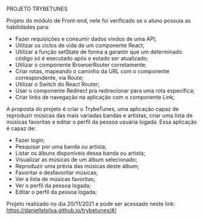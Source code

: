 PROJETO TRYBETUNES

Projeto do módulo de Front-end, nele foi verificado se o aluno possuia as habilidades para:

- Fazer requisições e consumir dados vindos de uma API;
- Utilizar os ciclos de vida de um componente React;
- Utilizar a função setState de forma a garantir que um determinado código só é executado após o estado ser atualizado;
- Utilizar o componente BrowserRouter corretamente;
- Criar rotas, mapeando o caminho da URL com o componente correspondente, via Route;
- Utilizar o Switch do React Router;
- Usar o componente Redirect pra redirecionar para uma rota específica;
- Criar links de navegação na aplicação com o componente Link;

A proposta do projeto é criar o TrybeTunes, uma aplicação capaz de reproduzir músicas das mais variadas bandas e artistas, criar uma lista de músicas favoritas e editar o perfil da pessoa usuária logada. Essa aplicação é capaz de:

- Fazer login;
- Pesquisar por uma banda ou artista;
- Listar os álbuns disponíveis dessa banda ou artista;
- Visualizar as músicas de um álbum selecionado;
- Reproduzir uma prévia das músicas deste álbum;
- Favoritar e desfavoritar músicas;
- Ver a lista de músicas favoritas;
- Ver o perfil da pessoa logada;
- Editar o perfil da pessoa logada;

Projeto realizado no dia 20/11/2021 e pode ser acessado neste link: https://daniellelsilva.github.io/trybetunes/#/

